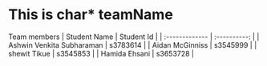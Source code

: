 # This is char* teamName
Team members 
| Student Name   | Student Id   |
| :------------- | :----------: |
| Ashwin Venkita Subharaman | s3783614 |
| Aidan McGinniss  | s3545999 |
| shewit Tikue | s3545853 |
| Hamida Ehsani | s3653728 |